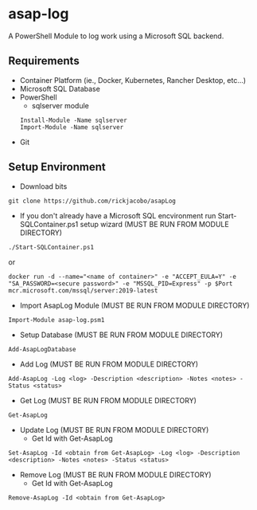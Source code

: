 # asap-log
A PowerShell Module to log work using a Microsoft SQL backend.

## Requirements
* Container Platform (ie., Docker, Kubernetes, Rancher Desktop, etc...)
* Microsoft SQL Database
* PowerShell
  * sqlserver module
  ````
  Install-Module -Name sqlserver
  Import-Module -Name sqlserver
  ````
* Git

## Setup Environment
* Download bits
````
git clone https://github.com/rickjacobo/asapLog
````
* If you don't already have a Microsoft SQL encvironment run Start-SQLContainer.ps1 setup wizard (MUST BE RUN FROM MODULE DIRECTORY)
````
./Start-SQLContainer.ps1
````
or
````
docker run -d --name="<name of container>" -e "ACCEPT_EULA=Y" -e "SA_PASSWORD=<secure password>" -e "MSSQL_PID=Express" -p $Port mcr.microsoft.com/mssql/server:2019-latest
````

* Import AsapLog Module (MUST BE RUN FROM MODULE DIRECTORY)
````
Import-Module asap-log.psm1
````

* Setup Database  (MUST BE RUN FROM MODULE DIRECTORY)
````
Add-AsapLogDatabase
````

* Add Log (MUST BE RUN FROM MODULE DIRECTORY)
````
Add-AsapLog -Log <log> -Description <description> -Notes <notes> -Status <status>
````

* Get Log (MUST BE RUN FROM MODULE DIRECTORY)
````
Get-AsapLog
````

* Update Log (MUST BE RUN FROM MODULE DIRECTORY)
  * Get Id with Get-AsapLog
````
Set-AsapLog -Id <obtain from Get-AsapLog> -Log <log> -Description <description> -Notes <notes> -Status <status>
````

* Remove Log (MUST BE RUN FROM MODULE DIRECTORY)
  * Get Id with Get-AsapLog
```
Remove-AsapLog -Id <obtain from Get-AsapLog>
````
